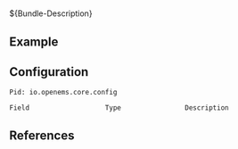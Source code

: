 # 

${Bundle-Description}

## Example

## Configuration

	Pid: io.openems.core.config
	
	Field					Type				Description
		
	
## References


